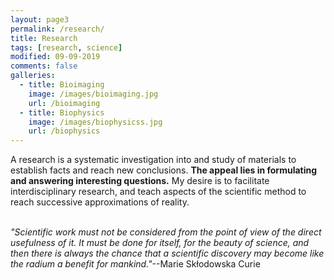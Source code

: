 ```yaml
---
layout: page3
permalink: /research/
title: Research
tags: [research, science]
modified: 09-09-2019
comments: false
galleries:
  - title: Bioimaging
    image: /images/bioimaging.jpg
    url: /bioimaging
  - title: Biophysics
    image: /images/biophysicss.jpg
    url: /biophysics
---
```


A research is a systematic investigation into and study of materials to establish facts and reach new conclusions. **The appeal lies in formulating and answering interesting questions.** My desire is to facilitate interdisciplinary research, and teach aspects of the scientific method to reach successive approximations of reality.
<br/>
<br/>


_"Scientific work must not be considered from the point of view of the direct usefulness of it. It must be done for itself, for the beauty of science, and then there is always the chance that a scientific discovery may become like the radium a benefit for mankind."_--Marie Skłodowska Curie

